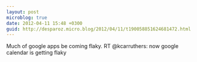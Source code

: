 ```yaml
---
layout: post
microblog: true
date: 2012-04-11 15:48 +0300
guid: http://desparoz.micro.blog/2012/04/11/t190058851624681472.html
---
```

Much of google apps be coming flaky. RT @kcarruthers: now google calendar is getting flaky
